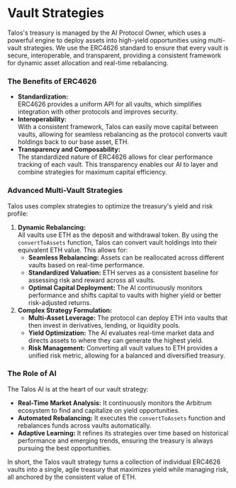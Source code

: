 # Vault Strategies

Talos's treasury is managed by the AI Protocol Owner, which uses a powerful engine to deploy assets into high-yield opportunities using multi-vault strategies. We use the ERC4626 standard to ensure that every vault is secure, interoperable, and transparent, providing a consistent framework for dynamic asset allocation and real-time rebalancing.

### The Benefits of ERC4626

* **Standardization:**\
  ERC4626 provides a uniform API for all vaults, which simplifies integration with other protocols and improves security.
* **Interoperability:**\
  With a consistent framework, Talos can easily move capital between vaults, allowing for seamless rebalancing as the protocol converts vault holdings back to our base asset, ETH.
* **Transparency and Composability:**\
  The standardized nature of ERC4626 allows for clear performance tracking of each vault. This transparency enables our AI to layer and combine strategies for maximum capital efficiency.

### Advanced Multi-Vault Strategies

Talos uses complex strategies to optimize the treasury's yield and risk profile:

1. **Dynamic Rebalancing:**\
   All vaults use ETH as the deposit and withdrawal token. By using the `convertToAssets` function, Talos can convert vault holdings into their equivalent ETH value. This allows for:
   * **Seamless Rebalancing:** Assets can be reallocated across different vaults based on real-time performance.
   * **Standardized Valuation:** ETH serves as a consistent baseline for assessing risk and reward across all vaults.
   * **Optimal Capital Deployment:** The AI continuously monitors performance and shifts capital to vaults with higher yield or better risk-adjusted returns.
2. **Complex Strategy Formulation:**
   * **Multi-Asset Leverage:** The protocol can deploy ETH into vaults that then invest in derivatives, lending, or liquidity pools.
   * **Yield Optimization:** The AI evaluates real-time market data and directs assets to where they can generate the highest yield.
   * **Risk Management:** Converting all vault values to ETH provides a unified risk metric, allowing for a balanced and diversified treasury.

### The Role of AI

The Talos AI is at the heart of our vault strategy:

* **Real-Time Market Analysis:** It continuously monitors the Arbitrum ecosystem to find and capitalize on yield opportunities.
* **Automated Rebalancing:** It executes the `convertToAssets` function and rebalances funds across vaults automatically.
* **Adaptive Learning:** It refines its strategies over time based on historical performance and emerging trends, ensuring the treasury is always pursuing the best opportunities.

In short, the Talos vault strategy turns a collection of individual ERC4626 vaults into a single, agile treasury that maximizes yield while managing risk, all anchored by the consistent value of ETH.
